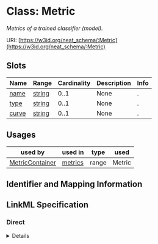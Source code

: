 # Class: Metric
_Metrics of a trained classifier (model)._





URI: [https://w3id.org/neat_schema/:Metric](https://w3id.org/neat_schema/:Metric)



<!-- no inheritance hierarchy -->



## Slots

| Name | Range | Cardinality | Description  | Info |
| ---  | --- | --- | --- | --- |
| [name](name.md) | [string](string.md) | 0..1 | None  | . |
| [type](type.md) | [string](string.md) | 0..1 | None  | . |
| [curve](curve.md) | [string](string.md) | 0..1 | None  | . |


## Usages


| used by | used in | type | used |
| ---  | --- | --- | --- |
| [MetricContainer](MetricContainer.md) | [metrics](metrics.md) | range | Metric |



## Identifier and Mapping Information









## LinkML Specification

<!-- TODO: investigate https://stackoverflow.com/questions/37606292/how-to-create-tabbed-code-blocks-in-mkdocs-or-sphinx -->

### Direct

<details>
```yaml
name: Metric
description: Metrics of a trained classifier (model).
from_schema: https://w3id.org/neat_schema
attributes:
  name:
    name: name
    from_schema: https://w3id.org/neat_schema
  type:
    name: type
    from_schema: https://w3id.org/neat_schema
  curve:
    name: curve
    from_schema: https://w3id.org/neat_schema

```
</details>

### Induced

<details>
```yaml
name: Metric
description: Metrics of a trained classifier (model).
from_schema: https://w3id.org/neat_schema
attributes:
  name:
    name: name
    from_schema: https://w3id.org/neat_schema
    alias: name
    owner: Metric
    range: string
  type:
    name: type
    from_schema: https://w3id.org/neat_schema
    alias: type
    owner: Metric
    range: string
  curve:
    name: curve
    from_schema: https://w3id.org/neat_schema
    alias: curve
    owner: Metric
    range: string

```
</details>